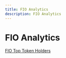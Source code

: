 ```yaml
---
title: FIO Analytics
description: FIO Analytics
---
```


# FIO Analytics

[FIO Top Token Holders]({{site.baseurl}}/docs/chain/token-holders)
